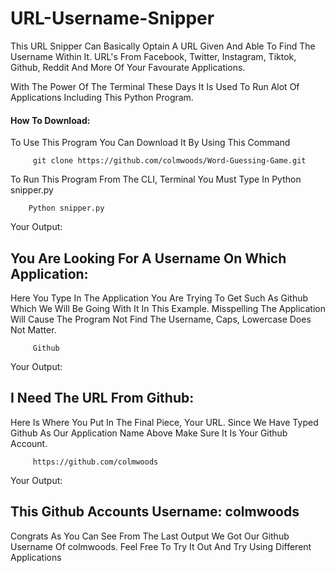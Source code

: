 # URL-Username-Snipper
This URL Snipper Can Basically Optain A URL Given And Able To Find The Username Within It. URL's From Facebook, Twitter, Instagram, Tiktok, Github, Reddit And More Of Your Favourate Applications.

With The Power Of The Terminal These Days It Is Used To Run Alot Of Applications Including This Python Program. 


#### How To Download: 
To Use This Program You Can Download It By Using This Command

         git clone https://github.com/colmwoods/Word-Guessing-Game.git


To Run This Program From The CLI, Terminal You Must Type In Python snipper.py


        Python snipper.py


Your Output:
 ## You Are Looking For A Username On Which Application: ##
Here You Type In The Application You Are Trying To Get Such As Github Which We Will Be Going With It In This Example. Misspelling The Application Will Cause The Program Not Find The Username, Caps, Lowercase Does Not Matter.

 
         Github


Your Output:
 ## I Need The URL From Github: ##
Here Is Where You Put In The Final Piece, Your URL. Since We Have Typed Github As Our Application Name Above Make Sure It Is Your Github Account.

         https://github.com/colmwoods

Your Output:
 ## This Github Accounts Username: colmwoods ##


Congrats As You Can See From The Last Output We Got Our Github Username Of colmwoods. Feel Free To Try It Out And Try Using Different Applications



